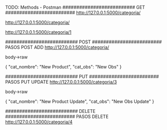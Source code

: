 TODO: Methods - Postman
########################## GET #########################
http://127.0.0.1:5000/categoria/

http://127.0.0.1:5000/categoria/

http://127.0.0.1:5000/categoria/1

########################## POST #########################
PASOS POST ADD
http://127.0.0.1:5000/categoria/

body->raw

{
    "cat_nombre": "New Product",
    "cat_obs": "New Obs"
}

########################## PUT #########################
PASOS PUT UPDATE
http://127.0.0.1:5000/categoria/3

body->raw

{
    "cat_nombre": "New Product Update",
    "cat_obs": "New Obs Update"
}

########################## DELETE #########################
PASOS DELETE
http://127.0.0.1:5000/categoria/4
